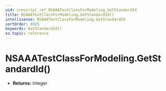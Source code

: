 ```yaml
---
uid: crmscript_ref_NSAAATestClassForModeling_GetStandardId
title: NSAAATestClassForModeling.GetStandardId()
intellisense: NSAAATestClassForModeling.GetStandardId
sortOrder: 8925
keywords: GetStandardId()
so.topic: reference
---
```


# NSAAATestClassForModeling.GetStandardId()

* **Returns:** Integer

